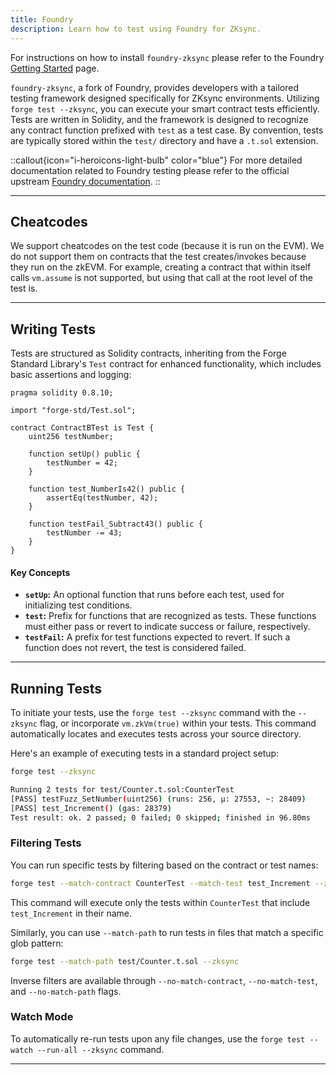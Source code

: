 ```yaml
---
title: Foundry
description: Learn how to test using Foundry for ZKsync.
---
```


For instructions on how to install `foundry-zksync` please refer to the Foundry [Getting Started](/build/tooling/foundry/getting-started) page.

`foundry-zksync`, a fork of Foundry, provides developers with a tailored testing framework designed specifically for ZKsync environments.
Utilizing `forge test --zksync`, you can execute your smart contract tests efficiently.
Tests are written in Solidity, and the framework is designed to recognize any contract function prefixed with `test` as a test case.
By convention, tests are typically stored within the `test/` directory and have a `.t.sol` extension.

::callout{icon="i-heroicons-light-bulb" color="blue"}
For more detailed documentation related to Foundry testing please refer to the official upstream [Foundry documentation](https://book.getfoundry.sh/forge/tests).
::

---
## Cheatcodes

We support cheatcodes on the test code (because it is run on the EVM).
We do not support them on contracts that the test creates/invokes because they run on the zkEVM.
For example, creating a contract that within itself calls `vm.assume` is not supported, but using that call at the root level of the test is.

---
## Writing Tests

Tests are structured as Solidity contracts,
 inheriting from the Forge Standard Library's `Test` contract for enhanced functionality,
which includes basic assertions and logging:

```solidity
pragma solidity 0.8.10;

import "forge-std/Test.sol";

contract ContractBTest is Test {
    uint256 testNumber;

    function setUp() public {
        testNumber = 42;
    }

    function test_NumberIs42() public {
        assertEq(testNumber, 42);
    }

    function testFail_Subtract43() public {
        testNumber -= 43;
    }
}
```

#### Key Concepts

- **`setUp`:** An optional function that runs before each test, used for initializing test conditions.
- **`test`:** Prefix for functions that are recognized as tests. These functions must either pass or revert to indicate success or failure, respectively.
- **`testFail`:** A prefix for test functions expected to revert. If such a function does not revert, the test is considered failed.

---
## Running Tests

To initiate your tests, use the `forge test --zksync` command with the `--zksync` flag, or incorporate `vm.zkVm(true)` within your tests.
This command automatically locates and executes tests across your source directory.

Here's an example of executing tests in a standard project setup:

```bash
forge test --zksync

Running 2 tests for test/Counter.t.sol:CounterTest
[PASS] testFuzz_SetNumber(uint256) (runs: 256, μ: 27553, ~: 28409)
[PASS] test_Increment() (gas: 28379)
Test result: ok. 2 passed; 0 failed; 0 skipped; finished in 96.80ms
```

### Filtering Tests

You can run specific tests by filtering based on the contract or test names:

```bash
forge test --match-contract CounterTest --match-test test_Increment --zksync
```

This command will execute only the tests within `CounterTest` that include `test_Increment` in their name.

Similarly, you can use `--match-path` to run tests in files that match a specific glob pattern:

```bash
forge test --match-path test/Counter.t.sol --zksync
```

Inverse filters are available through `--no-match-contract`, `--no-match-test`, and `--no-match-path` flags.

### Watch Mode

To automatically re-run tests upon any file changes, use the `forge test --watch --run-all --zksync` command.

---
